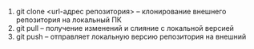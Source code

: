 1. git clone <url-адрес репозитория> – клонирование внешнего репозитория на локальный ПК
2. git pull – получение изменений и слияние с локальной версией
3. git push – отправляет локальную версию репозитория на внешний
